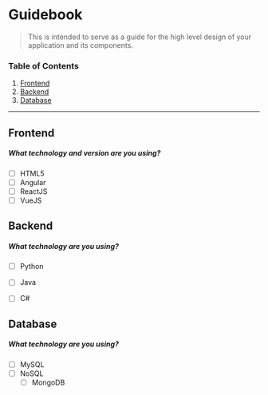 # Guidebook

> This is intended to serve as a guide for the high level design of your application and its components.

### Table of Contents
1. [Frontend](#frontend)
2. [Backend](#backend)
3. [Database](#database)

---  
  

## Frontend

##### What technology and version are you using?
- [ ] HTML5
- [ ] Angular
- [ ] ReactJS
- [ ] VueJS

## Backend

##### What technology are you using?
- [ ] Python
- [ ] Java
- [ ] C#


## Database

##### What technology are you using?
- [ ] MySQL
- [ ] NoSQL
    - [ ] MongoDB
